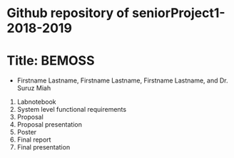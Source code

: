 # Github repository of seniorProject1-2018-2019

# Title: BEMOSS

- Firstname Lastname, Firstname Lastname, Firstname Lastname, and Dr. Suruz Miah



01. Labnotebook
02. System level functional requirements
03. Proposal
04. Proposal presentation
05. Poster 
06. Final report
07. Final presentation 


